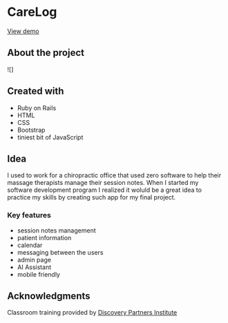 # CareLog

<a href="https://carelog.onrender.com/">View demo</a>



## About the project

![]

## Created with
* Ruby on Rails
* HTML
* CSS
* Bootstrap
* tiniest bit of JavaScript

## Idea
I used to work for a chiropractic office that used zero software to help their massage therapists manage their session notes. When I started my software development program I realized it woluld be a great idea to practice my skills by creating such app for my final project.

### Key features
* session notes management
* patient information
* calendar
* messaging between the users
* admin page
* AI Assistant 
* mobile friendly





## Acknowledgments 

Classroom training provided by <a href="https://dpi.uillinois.edu/">Discovery Partners Institute</a>
